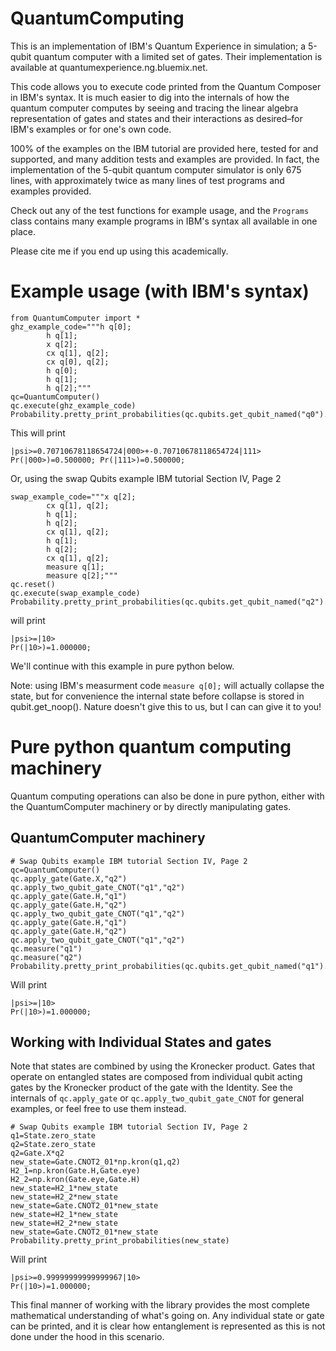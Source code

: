 # QuantumComputing
This is an implementation of IBM's Quantum Experience in simulation; a 5-qubit quantum computer with a limited set of gates. Their implementation is available at quantumexperience.ng.bluemix.net.

This code allows you to execute code printed from the Quantum Composer in IBM's syntax. It is much easier to dig into the internals of how the quantum computer computes by seeing and tracing the linear algebra representation of gates and states and their interactions as desired–for IBM's examples or for one's own code.

100% of the examples on the IBM tutorial are provided here, tested for and supported, and many addition tests and examples are provided. In fact, the implementation of the 5-qubit quantum computer simulator is only 675 lines, with approximately twice as many lines of test programs and examples provided.

Check out any of the test functions for example usage, and the ```Programs``` class contains many example programs in IBM's syntax all available in one place.

Please cite me if you end up using this academically.

# Example usage (with IBM's syntax)
```
from QuantumComputer import *
ghz_example_code="""h q[0];
		h q[1];
		x q[2];
		cx q[1], q[2];
		cx q[0], q[2];
		h q[0];
		h q[1];
		h q[2];"""
qc=QuantumComputer()
qc.execute(ghz_example_code)
Probability.pretty_print_probabilities(qc.qubits.get_qubit_named("q0").get_state())
```
This will print
```
|psi>=0.70710678118654724|000>+-0.70710678118654724|111>
Pr(|000>)=0.500000; Pr(|111>)=0.500000; 
```

Or, using the swap Qubits example IBM tutorial Section IV, Page 2
```
swap_example_code="""x q[2];
		cx q[1], q[2];
		h q[1];
		h q[2];
		cx q[1], q[2];
		h q[1];
		h q[2];
		cx q[1], q[2];
		measure q[1];
		measure q[2];"""
qc.reset()
qc.execute(swap_example_code)
Probability.pretty_print_probabilities(qc.qubits.get_qubit_named("q2").get_state())
```
will print
```
|psi>=|10>
Pr(|10>)=1.000000; 
```

We'll continue with this example in pure python below.

Note: using IBM's measurment code ```measure q[0];``` will actually collapse the state, but for convenience the internal state before collapse is stored in qubit.get_noop(). Nature doesn't give this to us, but I can can give it to you!


# Pure python quantum computing machinery 
Quantum computing operations can also be done in pure python, either with the QuantumComputer machinery or by directly manipulating gates.
## QuantumComputer machinery

```
# Swap Qubits example IBM tutorial Section IV, Page 2
qc=QuantumComputer()
qc.apply_gate(Gate.X,"q2")
qc.apply_two_qubit_gate_CNOT("q1","q2")
qc.apply_gate(Gate.H,"q1")
qc.apply_gate(Gate.H,"q2")
qc.apply_two_qubit_gate_CNOT("q1","q2")
qc.apply_gate(Gate.H,"q1")
qc.apply_gate(Gate.H,"q2")
qc.apply_two_qubit_gate_CNOT("q1","q2")
qc.measure("q1")
qc.measure("q2")
Probability.pretty_print_probabilities(qc.qubits.get_qubit_named("q1").get_state())
```
Will print
```
|psi>=|10>
Pr(|10>)=1.000000; 
```

## Working with Individual States and gates

Note that states are combined by using the Kronecker product. Gates that operate on entangled states are composed from individual qubit acting gates by the Kronecker product of the gate with the Identity. See the internals of ```qc.apply_gate``` or ```qc.apply_two_qubit_gate_CNOT``` for general examples, or feel free to use them instead.

```
# Swap Qubits example IBM tutorial Section IV, Page 2
q1=State.zero_state
q2=State.zero_state
q2=Gate.X*q2
new_state=Gate.CNOT2_01*np.kron(q1,q2)
H2_1=np.kron(Gate.H,Gate.eye)
H2_2=np.kron(Gate.eye,Gate.H)
new_state=H2_1*new_state
new_state=H2_2*new_state
new_state=Gate.CNOT2_01*new_state
new_state=H2_1*new_state
new_state=H2_2*new_state
new_state=Gate.CNOT2_01*new_state
Probability.pretty_print_probabilities(new_state)
```

Will print 
```
|psi>=0.99999999999999967|10>
Pr(|10>)=1.000000;
```

 This final manner of working with the library provides the most complete mathematical understanding of what's going on. Any individual state or gate can be printed, and it is clear how entanglement is represented as this is not done under the hood in this scenario.
